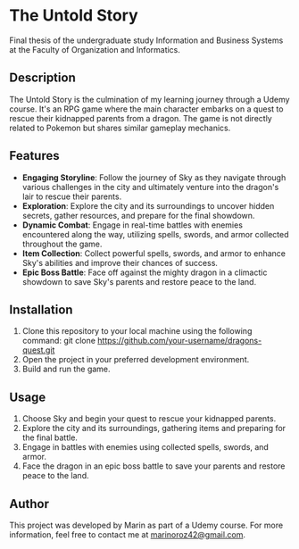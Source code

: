 # The Untold Story

Final thesis of the undergraduate study Information and Business Systems at the Faculty of Organization and Informatics.

## Description
The Untold Story is the culmination of my learning journey through a Udemy course. It's an RPG game where the main character embarks on a quest to rescue their kidnapped parents from a dragon. The game is not directly related to Pokemon but shares similar gameplay mechanics.

## Features
- **Engaging Storyline**: Follow the journey of Sky as they navigate through various challenges in the city and ultimately venture into the dragon's lair to rescue their parents.
- **Exploration**: Explore the city and its surroundings to uncover hidden secrets, gather resources, and prepare for the final showdown.
- **Dynamic Combat**: Engage in real-time battles with enemies encountered along the way, utilizing spells, swords, and armor collected throughout the game.
- **Item Collection**: Collect powerful spells, swords, and armor to enhance Sky's abilities and improve their chances of success.
- **Epic Boss Battle**: Face off against the mighty dragon in a climactic showdown to save Sky's parents and restore peace to the land.

## Installation
1. Clone this repository to your local machine using the following command: git clone https://github.com/your-username/dragons-quest.git
2. Open the project in your preferred development environment.
3. Build and run the game.

## Usage
1. Choose Sky and begin your quest to rescue your kidnapped parents.
2. Explore the city and its surroundings, gathering items and preparing for the final battle.
3. Engage in battles with enemies using collected spells, swords, and armor.
4. Face the dragon in an epic boss battle to save your parents and restore peace to the land.

## Author
This project was developed by Marin as part of a Udemy course. For more information, feel free to contact me at marinoroz42@gmail.com.
